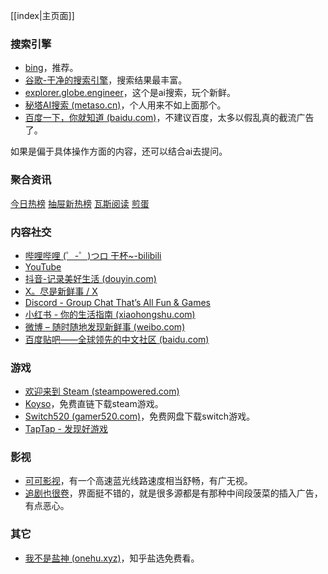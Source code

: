 [[index|主页面]]

### 搜索引擎
- [bing](http://www.bing.com/?quanso.com.cn&mkt=zh-CN)，推荐。
- [谷歌-干净的搜索引擎](https://www.google.com.hk/)，搜索结果最丰富。
- [explorer.globe.engineer](https://explorer.globe.engineer/)，这个是ai搜索，玩个新鲜。
- [秘塔AI搜索 (metaso.cn)](https://metaso.cn/)，个人用来不如上面那个。
- [百度一下，你就知道 (baidu.com)](https://www.baidu.com/)，不建议百度，太多以假乱真的截流广告了。

如果是偏于具体操作方面的内容，还可以结合ai去提问。
### 聚合资讯
[今日热榜](https://tophub.today)
[抽屉新热榜](https://m.chouti.com/)
[瓦斯阅读](https://qnmlgb.tech/)
[煎蛋](https://i.jandan.net/)
### 内容社交
- [哔哩哔哩 (゜-゜)つロ 干杯~-bilibili](https://www.bilibili.com/)
- [YouTube](https://www.youtube.com/)
- [抖音-记录美好生活 (douyin.com)](https://www.douyin.com/)
- [X。尽是新鲜事 / X](https://x.com/)
- [Discord - Group Chat That’s All Fun & Games](https://discord.com/)
- [小红书 - 你的生活指南 (xiaohongshu.com)](https://www.xiaohongshu.com/explore)
- [微博 – 随时随地发现新鲜事 (weibo.com)](https://weibo.com/newlogin?tabtype=weibo&gid=102803&openLoginLayer=0&url=https%3A%2F%2Fweibo.com%2F)
- [百度贴吧——全球领先的中文社区 (baidu.com)](https://tieba.baidu.com/)


### 游戏
- [欢迎来到 Steam (steampowered.com)](https://store.steampowered.com/)
- [Koyso](https://koyso.com/)，免费直链下载steam游戏。
- [Switch520 (gamer520.com)](https://www.gamer520.com/)，免费网盘下载switch游戏。
- [TapTap - 发现好游戏](https://www.taptap.cn/)


### 影视
- [可可影视](https://www.kkys1.com:51111/?_c=c1&code=86K95Q&opening=kkdy)，有一个高速蓝光线路速度相当舒畅，有广无视。
- [追剧也很卷](https://www.freeok.vip/)，界面挺不错的，就是很多源都是有那种中间段菠菜的插入广告，有点恶心。

### 其它
- [我不是盐神 (onehu.xyz)](https://onehu.xyz/)，知乎盐选免费看。